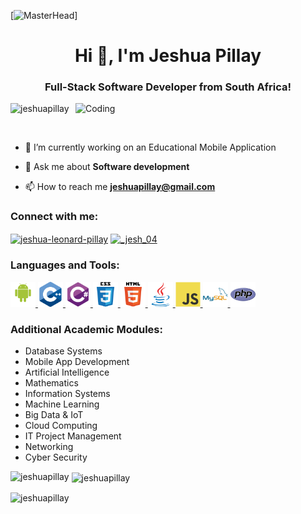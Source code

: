 [![MasterHead](https://indoanalytica.com/static/images/bannerr.gif)]

<h1 align="center">Hi 👋, I'm Jeshua Pillay</h1>
<h3 align="center">Full-Stack Software Developer from South Africa!</h3>

<img align = "right" alt = "Coding" width = "400" src = "https://www.web24zone.com/wp-content/uploads/2022/10/46207-programmer-1.gif" >

<p align="left"> <img src="https://komarev.com/ghpvc/?username=jeshuapillay&label=Profile%20views&color=0e75b6&style=flat" alt="jeshuapillay" /> </p>

<p align="left"> <a href="https://twitter.com/" target="blank"><img src="https://img.shields.io/twitter/follow/?logo=twitter&style=for-the-badge" alt="" /></a> </p>

- 🔭 I’m currently working on an Educational Mobile Application

- 💬 Ask me about **Software development**

- 📫 How to reach me **jeshuapillay@gmail.com**

<h3 align="left">Connect with me:</h3>
<p align="left">
<a href="https://linkedin.com/in/jeshua-leonard-pillay" target="blank"><img align="center" src="https://raw.githubusercontent.com/rahuldkjain/github-profile-readme-generator/master/src/images/icons/Social/linked-in-alt.svg" alt="jeshua-leonard-pillay" height="30" width="40" /></a>
<a href="https://instagram.com/_jesh_04" target="blank"><img align="center" src="https://raw.githubusercontent.com/rahuldkjain/github-profile-readme-generator/master/src/images/icons/Social/instagram.svg" alt="_jesh_04" height="30" width="40" /></a>
</p>

<h3 align="left">Languages and Tools:</h3>
<p align="left"> <a href="https://developer.android.com" target="_blank" rel="noreferrer"> <img src="https://raw.githubusercontent.com/devicons/devicon/master/icons/android/android-original-wordmark.svg" alt="android" width="40" height="40"/> </a> <a href="https://www.w3schools.com/cpp/" target="_blank" rel="noreferrer"> <img src="https://raw.githubusercontent.com/devicons/devicon/master/icons/cplusplus/cplusplus-original.svg" alt="cplusplus" width="40" height="40"/> </a> <a href="https://www.w3schools.com/cs/" target="_blank" rel="noreferrer"> <img src="https://raw.githubusercontent.com/devicons/devicon/master/icons/csharp/csharp-original.svg" alt="csharp" width="40" height="40"/> </a> <a href="https://www.w3schools.com/css/" target="_blank" rel="noreferrer"> <img src="https://raw.githubusercontent.com/devicons/devicon/master/icons/css3/css3-original-wordmark.svg" alt="css3" width="40" height="40"/> </a> <a href="https://www.w3.org/html/" target="_blank" rel="noreferrer"> <img src="https://raw.githubusercontent.com/devicons/devicon/master/icons/html5/html5-original-wordmark.svg" alt="html5" width="40" height="40"/> </a> <a href="https://www.java.com" target="_blank" rel="noreferrer"> <img src="https://raw.githubusercontent.com/devicons/devicon/master/icons/java/java-original.svg" alt="java" width="40" height="40"/> </a> <a href="https://developer.mozilla.org/en-US/docs/Web/JavaScript" target="_blank" rel="noreferrer"> <img src="https://raw.githubusercontent.com/devicons/devicon/master/icons/javascript/javascript-original.svg" alt="javascript" width="40" height="40"/> </a> <a href="https://www.mysql.com/" target="_blank" rel="noreferrer"> <img src="https://raw.githubusercontent.com/devicons/devicon/master/icons/mysql/mysql-original-wordmark.svg" alt="mysql" width="40" height="40"/> </a> <a href="https://www.php.net" target="_blank" rel="noreferrer"> <img src="https://raw.githubusercontent.com/devicons/devicon/master/icons/php/php-original.svg" alt="php" width="40" height="40"/> </a> </p>

<h3 align="left">Additional Academic Modules:</h3>
<ul>
  <li>Database Systems</li>
  <li>Mobile App Development</li>
  <li>Artificial Intelligence</li>
  <li>Mathematics</li>
  <li>Information Systems</li>
  <li>Machine Learning</li>
  <li>Big Data & IoT</li>
  <li>Cloud Computing</li>
  <li>IT Project Management</li>
  <li>Networking</li>
  <li>Cyber Security</li>
</ul>

<p><img align="left" src="https://github-readme-stats.vercel.app/api/top-langs?username=jeshuapillay&show_icons=true&locale=en&layout=compact" alt="jeshuapillay" /></p>

<p>&nbsp;<img align="center" src="https://github-readme-stats.vercel.app/api?username=jeshuapillay&show_icons=true&locale=en" alt="jeshuapillay" /></p>

<p><img align="center" src="https://github-readme-streak-stats.herokuapp.com/?user=jeshuapillay&" alt="jeshuapillay" /></p>
